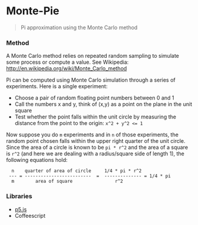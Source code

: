 Monte-Pie
===
> Pi approximation using the Monte Carlo method

### Method

A Monte Carlo method relies on repeated random sampling to simulate some process or compute a value.  See Wikipedia: http://en.wikipedia.org/wiki/Monte_Carlo_method

Pi can be computed using Monte Carlo simulation through a series of experiments.  Here is a single experiment:
 
  - Choose a pair of random floating point numbers between 0 and 1
  - Call the numbers x and y, think of (x,y) as a point on the plane in the unit square
  - Test whether the point falls within the unit circle by measuring the distance from the point to the origin:  `x^2 + y^2 <= 1`
 
 
Now suppose you do `m` experiments and in `n` of those experiments, the random point chosen falls within the upper right quarter of the unit circle. Since the area of a circle is known to be `pi * r^2` and the area of a square is `r^2` (and here we are dealing with a radius/square side of length 1), the following equations hold:
```
  n    quarter of area of circle     1/4 * pi * r^2
 --- = -------------------------  =  -------------- = 1/4 * pi
  m        area of square                r^2
```

### Libraries

- [p5.js](http://p5js.org)
- Coffeescript
